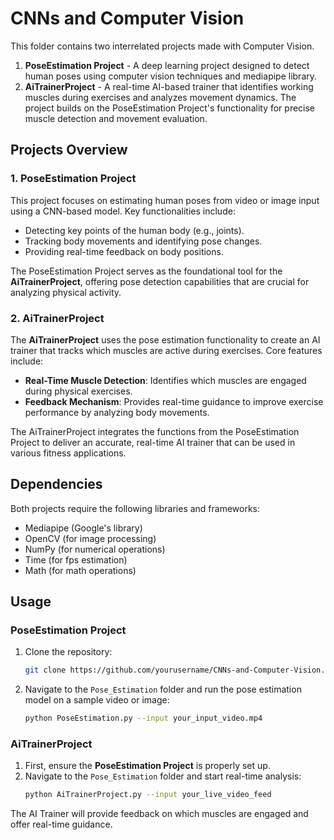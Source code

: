 # CNNs and Computer Vision

This folder contains two interrelated projects made with Computer Vision.

1. **PoseEstimation Project** - A deep learning project designed to detect human poses using computer vision techniques and mediapipe library.
2. **AiTrainerProject** - A real-time AI-based trainer that identifies working muscles during exercises and analyzes movement dynamics. The project builds on the PoseEstimation Project's functionality for precise muscle detection and movement evaluation.

## Projects Overview

### 1. PoseEstimation Project
This project focuses on estimating human poses from video or image input using a CNN-based model. Key functionalities include:

- Detecting key points of the human body (e.g., joints).
- Tracking body movements and identifying pose changes.
- Providing real-time feedback on body positions.

The PoseEstimation Project serves as the foundational tool for the **AiTrainerProject**, offering pose detection capabilities that are crucial for analyzing physical activity.

### 2. AiTrainerProject
The **AiTrainerProject** uses the pose estimation functionality to create an AI trainer that tracks which muscles are active during exercises. Core features include:

- **Real-Time Muscle Detection**: Identifies which muscles are engaged during physical exercises.
- **Feedback Mechanism**: Provides real-time guidance to improve exercise performance by analyzing body movements.

The AiTrainerProject integrates the functions from the PoseEstimation Project to deliver an accurate, real-time AI trainer that can be used in various fitness applications.

## Dependencies

Both projects require the following libraries and frameworks:

- Mediapipe (Google's library)
- OpenCV (for image processing)
- NumPy (for numerical operations)
- Time (for fps estimation)
- Math (for math operations)

## Usage

### PoseEstimation Project

1. Clone the repository:
    ```bash
    git clone https://github.com/yourusername/CNNs-and-Computer-Vision.git
    ```
2. Navigate to the `Pose_Estimation` folder and run the pose estimation model on a sample video or image:
    ```bash
    python PoseEstimation.py --input your_input_video.mp4
    ```

### AiTrainerProject

1. First, ensure the **PoseEstimation Project** is properly set up.
2. Navigate to the `Pose_Estimation` folder and start real-time analysis:
    ```bash
    python AiTrainerProject.py --input your_live_video_feed
    ```

The AI Trainer will provide feedback on which muscles are engaged and offer real-time guidance.

